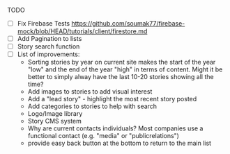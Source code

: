 TODO

- [ ] Fix Firebase Tests https://github.com/soumak77/firebase-mock/blob/HEAD/tutorials/client/firestore.md
- [ ] Add Pagination to lists
- [ ] Story search function
- [ ] List of improvements:
  - Sorting stories by year on current site makes the start of the year "low" and the end of the year "high" in terms of content. Might it be better to simply alway have the last 10-20 stories showing all the time?
  - Add images to stories to add visual interest
  - Add a "lead story" - highlight the most recent story posted
  - Add categories to stories to help with search
  - Logo/Image library
  - Story CMS system
  - Why are current contacts individuals? Most companies use a functional contact (e.g. "media" or "publicrelations")
  - provide easy back button at the bottom to return to the main list
